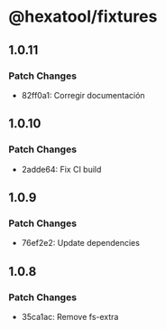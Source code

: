 # @hexatool/fixtures

## 1.0.11

### Patch Changes

- 82ff0a1: Corregir documentación

## 1.0.10

### Patch Changes

- 2adde64: Fix CI build

## 1.0.9

### Patch Changes

- 76ef2e2: Update dependencies

## 1.0.8

### Patch Changes

- 35ca1ac: Remove fs-extra
